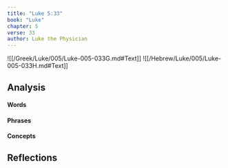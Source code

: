 ```yaml
---
title: "Luke 5:33"
book: "Luke"
chapter: 5
verse: 33
author: Luke the Physician
---
```

![[/Greek/Luke/005/Luke-005-033G.md#Text]]
![[/Hebrew/Luke/005/Luke-005-033H.md#Text]]

## Analysis

#### Words

#### Phrases

#### Concepts

## Reflections
